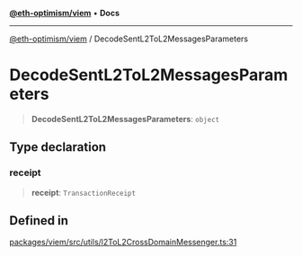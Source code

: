 [**@eth-optimism/viem**](../README.md) • **Docs**

***

[@eth-optimism/viem](../README.md) / DecodeSentL2ToL2MessagesParameters

# DecodeSentL2ToL2MessagesParameters

> **DecodeSentL2ToL2MessagesParameters**: `object`

## Type declaration

### receipt

> **receipt**: `TransactionReceipt`

## Defined in

[packages/viem/src/utils/l2ToL2CrossDomainMessenger.ts:31](https://github.com/ethereum-optimism/ecosystem/blob/5f378d3b907e5960d4ca4cd1b4965867e0f1fb40/packages/viem/src/utils/l2ToL2CrossDomainMessenger.ts#L31)
